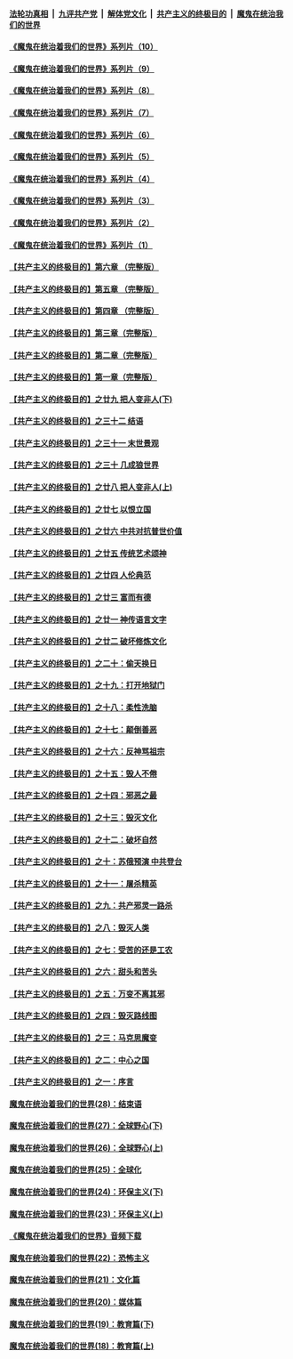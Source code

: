 ####  [法轮功真相](../../../../basic/blob/master/README.md?t=09031402) &nbsp;|&nbsp; [九评共产党](../../../../9ping.md/blob/master/README.md?t=09031402) &nbsp;|&nbsp; [解体党文化](../../../../jtdwh.md/blob/master/README.md?t=09031402)  &nbsp;|&nbsp; [共产主义的终极目的](../../../../gczydzjmd.md/blob/master/README.md?t=09031402) &nbsp;|&nbsp; [魔鬼在统治我们的世界](../../../../mgztzwmdsj.md/blob/master/README.md?t=09031402) 

#### [《魔鬼在统治着我们的世界》系列片（10）](../pages/nsc422/n12292670.md?t=09031402) 

#### [《魔鬼在统治着我们的世界》系列片（9）](../pages/nsc422/n12290859.md?t=09031402) 

#### [《魔鬼在统治着我们的世界》系列片（8）](../pages/nsc422/n12287445.md?t=09031402) 

#### [《魔鬼在统治着我们的世界》系列片（7）](../pages/nsc422/n12283425.md?t=09031402) 

#### [《魔鬼在统治着我们的世界》系列片（6）](../pages/nsc422/n12282314.md?t=09031402) 

#### [《魔鬼在统治着我们的世界》系列片（5）](../pages/nsc422/n12281419.md?t=09031402) 

#### [《魔鬼在统治着我们的世界》系列片（4）](../pages/nsc422/n12274024.md?t=09031402) 

#### [《魔鬼在统治着我们的世界》系列片（3）](../pages/nsc422/n12271322.md?t=09031402) 

#### [《魔鬼在统治着我们的世界》系列片（2）](../pages/nsc422/n12269049.md?t=09031402) 

#### [《魔鬼在统治着我们的世界》系列片（1）](../pages/nsc422/n12267575.md?t=09031402) 

#### [【共产主义的终极目的】第六章 （完整版）](../pages/nsc422/n11428913.md?t=09031402) 

#### [【共产主义的终极目的】第五章 （完整版）](../pages/nsc422/n11428912.md?t=09031402) 

#### [【共产主义的终极目的】第四章 （完整版）](../pages/nsc422/n11428907.md?t=09031402) 

#### [【共产主义的终极目的】第三章（完整版）](../pages/nsc422/n11428848.md?t=09031402) 

#### [【共产主义的终极目的】第二章（完整版）](../pages/nsc422/n11428831.md?t=09031402) 

#### [【共产主义的终极目的】第一章（完整版）](../pages/nsc422/n11417651.md?t=09031402) 

#### [【共产主义的终极目的】之廿九 把人变非人(下)](../pages/nsc422/n11344140.md?t=09031402) 

#### [【共产主义的终极目的】之三十二 结语](../pages/nsc422/n11360535.md?t=09031402) 

#### [【共产主义的终极目的】之三十一 末世景观](../pages/nsc422/n11351129.md?t=09031402) 

#### [【共产主义的终极目的】之三十 几成狼世界](../pages/nsc422/n11348280.md?t=09031402) 

#### [【共产主义的终极目的】之廿八 把人变非人(上)](../pages/nsc422/n11340492.md?t=09031402) 

#### [【共产主义的终极目的】之廿七 以恨立国](../pages/nsc422/n11336944.md?t=09031402) 

#### [【共产主义的终极目的】之廿六 中共对抗普世价值](../pages/nsc422/n11324785.md?t=09031402) 

#### [【共产主义的终极目的】之廿五 传统艺术颂神](../pages/nsc422/n11296396.md?t=09031402) 

#### [【共产主义的终极目的】之廿四 人伦典范](../pages/nsc422/n11296397.md?t=09031402) 

#### [【共产主义的终极目的】之廿三 富而有德](../pages/nsc422/n11283598.md?t=09031402) 

#### [【共产主义的终极目的】之廿一 神传语言文字](../pages/nsc422/n11263265.md?t=09031402) 

#### [【共产主义的终极目的】之廿二 破坏修炼文化](../pages/nsc422/n11245728.md?t=09031402) 

#### [【共产主义的终极目的】之二十：偷天换日](../pages/nsc422/n11238846.md?t=09031402) 

#### [【共产主义的终极目的】之十九：打开地狱门](../pages/nsc422/n11206376.md?t=09031402) 

#### [【共产主义的终极目的】之十八：柔性洗脑](../pages/nsc422/n11199994.md?t=09031402) 

#### [【共产主义的终极目的】之十七：颠倒善恶](../pages/nsc422/n11179782.md?t=09031402) 

#### [【共产主义的终极目的】之十六：反神骂祖宗](../pages/nsc422/n11166798.md?t=09031402) 

#### [【共产主义的终极目的】之十五：毁人不倦](../pages/nsc422/n11166792.md?t=09031402) 

#### [【共产主义的终极目的】之十四：邪恶之最](../pages/nsc422/n11150249.md?t=09031402) 

#### [【共产主义的终极目的】之十三：毁灭文化](../pages/nsc422/n11135227.md?t=09031402) 

#### [【共产主义的终极目的】之十二：破坏自然](../pages/nsc422/n11135214.md?t=09031402) 

#### [【共产主义的终极目的】之十：苏俄预演 中共登台](../pages/nsc422/n11118424.md?t=09031402) 

#### [【共产主义的终极目的】之十一：屠杀精英](../pages/nsc422/n11118442.md?t=09031402) 

#### [【共产主义的终极目的】之九：共产邪灵一路杀](../pages/nsc422/n11114139.md?t=09031402) 

#### [【共产主义的终极目的】之八：毁灭人类](../pages/nsc422/n11108503.md?t=09031402) 

#### [【共产主义的终极目的】之七：受苦的还是工农](../pages/nsc422/n11101809.md?t=09031402) 

#### [【共产主义的终极目的】之六：甜头和苦头](../pages/nsc422/n11096971.md?t=09031402) 

#### [【共产主义的终极目的】之五：万变不离其邪](../pages/nsc422/n11091285.md?t=09031402) 

#### [【共产主义的终极目的】之四：毁灭路线图](../pages/nsc422/n11086284.md?t=09031402) 

#### [【共产主义的终极目的】之三：马克思魔变](../pages/nsc422/n11061941.md?t=09031402) 

#### [【共产主义的终极目的】之二：中心之国](../pages/nsc422/n11047728.md?t=09031402) 

#### [【共产主义的终极目的】之一：序言](../pages/nsc422/n11086077.md?t=09031402) 

#### [魔鬼在统治着我们的世界(28)：结束语](../pages/nsc422/n10936246.md?t=09031402) 

#### [魔鬼在统治着我们的世界(27)：全球野心(下)](../pages/nsc422/n10928319.md?t=09031402) 

#### [魔鬼在统治着我们的世界(26)：全球野心(上)](../pages/nsc422/n10900318.md?t=09031402) 

#### [魔鬼在统治着我们的世界(25)：全球化](../pages/nsc422/n10788205.md?t=09031402) 

#### [魔鬼在统治着我们的世界(24)：环保主义(下)](../pages/nsc422/n10695307.md?t=09031402) 

#### [魔鬼在统治着我们的世界(23)：环保主义(上)](../pages/nsc422/n10688613.md?t=09031402) 

#### [《魔鬼在统治着我们的世界》音频下载](../pages/nsc422/n10635553.md?t=09031402) 

#### [魔鬼在统治着我们的世界(22)：恐怖主义](../pages/nsc422/n10614727.md?t=09031402) 

#### [魔鬼在统治着我们的世界(21)：文化篇](../pages/nsc422/n10597706.md?t=09031402) 

#### [魔鬼在统治着我们的世界(20)：媒体篇](../pages/nsc422/n10586579.md?t=09031402) 

#### [魔鬼在统治着我们的世界(19)：教育篇(下)](../pages/nsc422/n10564808.md?t=09031402) 

#### [魔鬼在统治着我们的世界(18)：教育篇(上)](../pages/nsc422/n10526970.md?t=09031402) 

